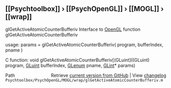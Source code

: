 ## [[Psychtoolbox]] &#8250; [[PsychOpenGL]] &#8250; [[MOGL]] &#8250; [[wrap]]

glGetActiveAtomicCounterBufferiv  Interface to [OpenGL](OpenGL) function glGetActiveAtomicCounterBufferiv  
  
usage:  params = glGetActiveAtomicCounterBufferiv( program, bufferIndex, pname )  
  
C function:  void glGetActiveAtomicCounterBufferiv[(GLuint]((GLuint) program, [GLuint](GLuint) bufferIndex, [GLenum](GLenum) pname, [GLint](GLint)\* params)  




<div class="code_header" style="text-align:right;">
  <span style="float:left;">Path&nbsp;&nbsp;</span> <span class="counter">Retrieve <a href=
  "https://raw.github.com/Psychtoolbox-3/Psychtoolbox-3/beta/Psychtoolbox/PsychOpenGL/MOGL/wrap/glGetActiveAtomicCounterBufferiv.m">current version from GitHub</a> | View <a href=
  "https://github.com/Psychtoolbox-3/Psychtoolbox-3/commits/beta/Psychtoolbox/PsychOpenGL/MOGL/wrap/glGetActiveAtomicCounterBufferiv.m">changelog</a></span>
</div>
<div class="code">
  <code>Psychtoolbox/PsychOpenGL/MOGL/wrap/glGetActiveAtomicCounterBufferiv.m</code>
</div>

